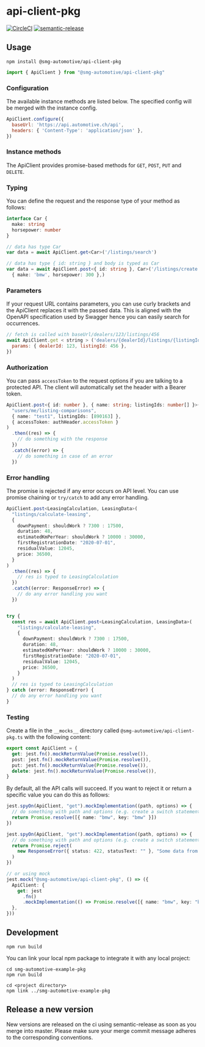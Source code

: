 # api-client-pkg

[![CircleCI](https://circleci.com/gh/smg-automotive/api-client-pkg/tree/main.svg?style=svg&circle-token=c183f151fea3c74453cf8dd962d31e115906a300)](https://circleci.com/gh/smg-automotive/example-pkg/tree/main)
[![semantic-release](https://img.shields.io/badge/%20%20%F0%9F%93%A6%F0%9F%9A%80-semantic--release-e10079.svg)](https://github.com/semantic-release/semantic-release)

## Usage

```
npm install @smg-automotive/api-client-pkg
```

````javascript
import { ApiClient } from "@smg-automotive/api-client-pkg"
````

### Configuration

The available instance methods are listed below. The specified config will be merged with the instance config.

````javascript
ApiClient.configure({
  baseUrl: 'https://api.automotive.ch/api',
  headers: { 'Content-Type': 'application/json' },
})
````

### Instance methods

The ApiClient provides promise-based methods for `GET`, `POST`, `PUT` and `DELETE`.

### Typing

You can define the request and the response type of your method as follows:

````typescript
interface Car {
  make: string
  horsepower: number
}

// data has type Car
var data = await ApiClient.get<Car>('/listings/search')

// data has type { id: string } and body is typed as Car
var data = await ApiClient.post<{ id: string }, Car>('/listings/create',
  { make: 'bmw', horsepower: 300 },)
````

### Parameters

If your request URL contains parameters, you can use curly brackets and the ApiClient replaces it with the passed data.
This is aligned with the OpenAPI specification used by Swagger hence you can easily search for occurrences.

````javascript
// fetch is called with baseUrl/dealers/123/listings/456
await ApiClient.get < string > ('dealers/{dealerId}/listings/{listingId}', {
  params: { dealerId: 123, listingId: 456 },
})
````

### Authorization

You can pass `accessToken` to the request options if you are talking to a protected API. The client will automatically
set the header with a Bearer token.

````typescript
ApiClient.post<{ id: number }, { name: string; listingIds: number[] }>(
  "users/me/listing-comparisons",
  { name: "test1", listingIds: [890163] },
  { accessToken: authHeader.accessToken }
)
  .then((res) => {
    // do something with the response
  })
  .catch((error) => {
    // do something in case of an error
  })
````

### Error handling

The promise is rejected if any error occurs on API level. You can use promise chaining or `try/catch` to add any error
handling.

````typescript
ApiClient.post<LeasingCalculation, LeasingData>(
  "listings/calculate-leasing",
  {
    downPayment: shouldWork ? 7300 : 17500,
    duration: 48,
    estimatedKmPerYear: shouldWork ? 10000 : 30000,
    firstRegistrationDate: "2020-07-01",
    residualValue: 12045,
    price: 36500,
  }
)
  .then((res) => {
    // res is typed to LeasingCalculation
  })
  .catch((error: ResponseError) => {
    // do any error handling you want
  })


try {
  const res = await ApiClient.post<LeasingCalculation, LeasingData>(
    "listings/calculate-leasing",
    {
      downPayment: shouldWork ? 7300 : 17500,
      duration: 48,
      estimatedKmPerYear: shouldWork ? 10000 : 30000,
      firstRegistrationDate: "2020-07-01",
      residualValue: 12045,
      price: 36500,
    }
  )
  // res is typed to LeasingCalculation
} catch (error: ResponseError) {
  // do any error handling you want
}
````

### Testing

Create a file in the `__mocks__` directory called `@smg-automotive/api-client-pkg.ts` with the following content:

````typescript
export const ApiClient = {
  get: jest.fn().mockReturnValue(Promise.resolve()),
  post: jest.fn().mockReturnValue(Promise.resolve()),
  put: jest.fn().mockReturnValue(Promise.resolve()),
  delete: jest.fn().mockReturnValue(Promise.resolve()),
}
````

By default, all the API calls will succeed. If you want to reject it or return a specific value you can do this as
follows:

````typescript
jest.spyOn(ApiClient, "get").mockImplementation((path, options) => {
  // do something with path and options (e.g. create a switch statement for the methods used)
  return Promise.resolve([{ name: "bmw", key: "bmw" }])
})

jest.spyOn(ApiClient, "get").mockImplementation((path, options) => {
  // do something with path and options (e.g. create a switch statement for the methods used)
  return Promise.reject(
    new ResponseError({ status: 422, statusText: "" }, "Some data from the response body")
  )
})

// or using mock
jest.mock("@smg-automotive/api-client-pkg", () => ({
  ApiClient: {
    get: jest
      .fn()
      .mockImplementation(() => Promise.resolve([{ name: "bmw", key: "bmw" }])),
  },
}))
````

## Development

```
npm run build
```

You can link your local npm package to integrate it with any local project:

```
cd smg-automotive-example-pkg
npm run build

cd <project directory>
npm link ../smg-automotive-example-pkg
```

## Release a new version

New versions are released on the ci using semantic-release as soon as you merge into master. Please make sure your merge
commit message adheres to the corresponding conventions.
